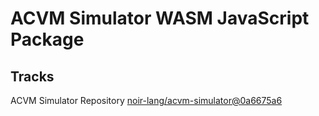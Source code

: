 # ACVM Simulator WASM JavaScript Package

## Tracks

ACVM Simulator Repository [noir-lang/acvm-simulator@0a6675a6](https://github.com/noir-lang/acvm-simulator/tree/7f49911a0290e00a034f4a83bc93ce3d77a1c0e4)
